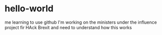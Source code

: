 # hello-world
me learning to use github
I'm working on the ministers under the influence project fir HAck Brexit and need to understand how this works
